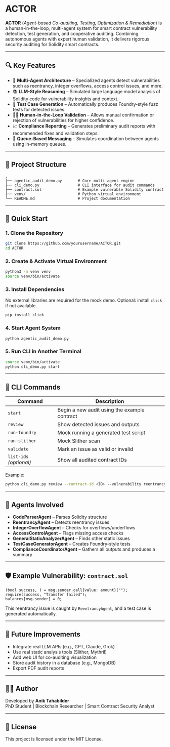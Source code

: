 # ACTOR

**ACTOR** (*Agent-based Co-auditing, Testing, Optimization & Remediation*) is a human-in-the-loop, multi-agent system for smart contract vulnerability detection, test generation, and cooperative auditing. Combining autonomous agents with expert human validation, it delivers rigorous security auditing for Solidity smart contracts.

---

## 🔍 Key Features

- 🧠 **Multi-Agent Architecture** – Specialized agents detect vulnerabilities such as reentrancy, integer overflows, access control issues, and more.
- 📚 **LLM-Style Reasoning** – Simulated large language model analysis of Solidity code for vulnerability insights and context.
- 🧪 **Test Case Generation** – Automatically produces Foundry-style fuzz tests for detected issues.
- 🧑‍⚖️ **Human-in-the-Loop Validation** – Allows manual confirmation or rejection of vulnerabilities for higher confidence.
- 📈 **Compliance Reporting** – Generates preliminary audit reports with recommended fixes and validation steps.
- 🧵 **Queue-Based Messaging** – Simulates coordination between agents using in-memory queues.

---

## 📂 Project Structure

```
.
├── agentic_audit_demo.py       # Core multi-agent engine
├── cli_demo.py                 # CLI interface for audit commands
├── contract.sol                # Example vulnerable Solidity contract
├── venv/                       # Python virtual environment
└── README.md                   # Project documentation
```

---

## 🚀 Quick Start

### 1. Clone the Repository

```bash
git clone https://github.com/yourusername/ACTOR.git
cd ACTOR
```

### 2. Create & Activate Virtual Environment

```bash
python3 -m venv venv
source venv/bin/activate
```

### 3. Install Dependencies

No external libraries are required for the mock demo. Optional: install `click` if not available.

```bash
pip install click
```

### 4. Start Agent System

```bash
python agentic_audit_demo.py
```

### 5. Run CLI in Another Terminal

```bash
source venv/bin/activate
python cli_demo.py start
```

---

## 🧪 CLI Commands

| Command | Description |
|--------|-------------|
| `start` | Begin a new audit using the example contract |
| `review` | Show detected issues and outputs |
| `run-foundry` | Mock running a generated test script |
| `run-slither` | Mock Slither scan |
| `validate` | Mark an issue as valid or invalid |
| `list-ids` *(optional)* | Show all audited contract IDs |

Example:
```bash
python cli_demo.py review --contract-id <ID> --vulnerability reentrancy
```

---

## 🧠 Agents Involved

- **CodeParserAgent** – Parses Solidity structure
- **ReentrancyAgent** – Detects reentrancy issues
- **IntegerOverflowAgent** – Checks for overflows/underflows
- **AccessControlAgent** – Flags missing access checks
- **GeneralStaticAnalyzerAgent** – Finds other static issues
- **TestCaseGeneratorAgent** – Creates Foundry-style tests
- **ComplianceCoordinatorAgent** – Gathers all outputs and produces a summary

---

## 🛡️ Example Vulnerability: `contract.sol`

```solidity
(bool success, ) = msg.sender.call{value: amount}("");
require(success, "Transfer failed");
balances[msg.sender] = 0;
```

This reentrancy issue is caught by `ReentrancyAgent`, and a test case is generated automatically.

---

## 📌 Future Improvements

- Integrate real LLM APIs (e.g., GPT, Claude, Grok)
- Use real static analysis tools (Slither, Mythril)
- Add web UI for co-auditing visualization
- Store audit history in a database (e.g., MongoDB)
- Export PDF audit reports

---

## 🧑‍💻 Author

Developed by **Anik Tahabilder**  
PhD Student | Blockchain Researcher | Smart Contract Security Analyst

---

## 📜 License

This project is licensed under the MIT License.